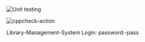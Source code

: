 ![Unit testing](https://github.com/stepin105010/Library-Management-System/workflows/Unit%20testing/badge.svg)

![cppcheck-action](https://github.com/stepin105010/Library-Management-System/workflows/cppcheck-action/badge.svg)




Library-Management-System
Login:
  password:-pass
